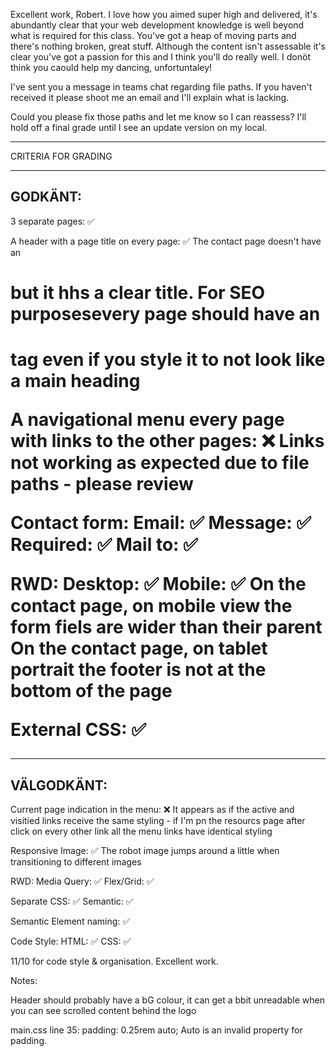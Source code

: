 Excellent work, Robert. I love how you aimed super high and delivered, it's abundantly clear that your web development knowledge is well beyond what is required for this class. You've got a heap of moving parts and there's nothing broken, great stuff. Although the content isn't assessable it's clear you've got a passion for this and I think you'll do really well. I donöt think you caould help my dancing, unfortuntaley!

I've sent you a message in teams chat regarding file paths. If you haven't received it please shoot me an email and I'll explain what is lacking.

Could you please fix those paths and let me know so I can reassess? I'll hold off a final grade until I see an update version on my local.


*************************************

CRITERIA FOR GRADING

*************************************

GODKÄNT:
-------------------------------------

3 separate pages: ✅

A header with a page title on every page: ✅
   The contact page doesn't have an <h1> but it hhs a clear title. For SEO purposesevery page should have an <h1> tag even if you style it to not look like a main heading

A navigational menu every page with links to the other pages: ❌
   Links not working as expected due to file paths - please review

Contact form:
    Email: ✅
    Message: ✅
    Required: ✅
    Mail to: ✅

RWD:
    Desktop: ✅
    Mobile: ✅
    On the contact page, on mobile view the form fiels are wider than their parent
    On the contact page, on tablet portrait the footer is not at the bottom of the page

External CSS: ✅

-------------------------------------

VÄLGODKÄNT:
-------------------------------------

Current page indication in the menu: ❌
It appears as if the active and visitied links receive the same styling - if I'm pn the resourcs page after click on every other link all the menu links have identical styling


Responsive Image: ✅
The robot image jumps around a little when transitioning to different images

RWD:
  Media Query: ✅
  Flex/Grid: ✅

Separate CSS: ✅
  Semantic: ✅

Semantic Element naming: ✅

Code Style:
  HTML: ✅
  CSS: ✅

  11/10 for code style & organisation. Excellent work.

Notes:

Header should probably have a bG colour, it can get a bbit unreadable when you can see scrolled content behind the logo

main.css line 35:   padding: 0.25rem auto;
  Auto is an invalid property for padding.